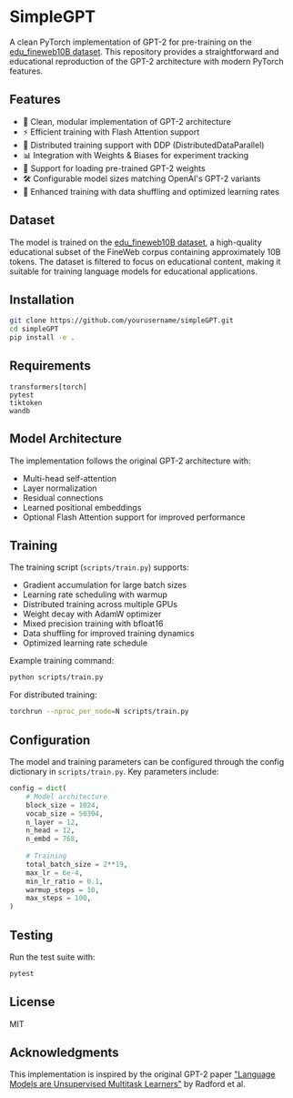 # SimpleGPT

A clean PyTorch implementation of GPT-2 for pre-training on the [edu_fineweb10B dataset](https://huggingface.co/datasets/HuggingFaceFW/fineweb-edu). This repository provides a straightforward and educational reproduction of the GPT-2 architecture with modern PyTorch features.

## Features

- 🚀 Clean, modular implementation of GPT-2 architecture
- ⚡ Efficient training with Flash Attention support
- 🔄 Distributed training support with DDP (DistributedDataParallel)
- 📊 Integration with Weights & Biases for experiment tracking
- 🎯 Support for loading pre-trained GPT-2 weights
- 🛠️ Configurable model sizes matching OpenAI's GPT-2 variants
- 🔄 Enhanced training with data shuffling and optimized learning rates

## Dataset

The model is trained on the [edu_fineweb10B dataset](https://huggingface.co/datasets/HuggingFaceFW/fineweb-edu), a high-quality educational subset of the FineWeb corpus containing approximately 10B tokens. The dataset is filtered to focus on educational content, making it suitable for training language models for educational applications.

## Installation

```bash
git clone https://github.com/yourusername/simpleGPT.git
cd simpleGPT
pip install -e .
```

## Requirements

```
transformers[torch]
pytest
tiktoken
wandb
```

## Model Architecture

The implementation follows the original GPT-2 architecture with:
- Multi-head self-attention
- Layer normalization
- Residual connections
- Learned positional embeddings
- Optional Flash Attention support for improved performance

## Training

The training script (`scripts/train.py`) supports:
- Gradient accumulation for large batch sizes
- Learning rate scheduling with warmup
- Distributed training across multiple GPUs
- Weight decay with AdamW optimizer
- Mixed precision training with bfloat16
- Data shuffling for improved training dynamics
- Optimized learning rate schedule

Example training command:
```bash
python scripts/train.py
```

For distributed training:
```bash
torchrun --nproc_per_node=N scripts/train.py
```

## Configuration

The model and training parameters can be configured through the config dictionary in `scripts/train.py`. Key parameters include:

```python
config = dict(
    # Model architecture
    block_size = 1024,
    vocab_size = 50304,
    n_layer = 12,
    n_head = 12,
    n_embd = 768,
    
    # Training
    total_batch_size = 2**19,
    max_lr = 6e-4,
    min_lr_ratio = 0.1,
    warmup_steps = 10,
    max_steps = 100,
)
```

## Testing

Run the test suite with:
```bash
pytest
```

## License

MIT

## Acknowledgments

This implementation is inspired by the original GPT-2 paper ["Language Models are Unsupervised Multitask Learners"](https://d4mucfpksywv.cloudfront.net/better-language-models/language_models_are_unsupervised_multitask_learners.pdf) by Radford et al.